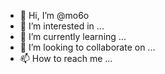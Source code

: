 - 👋 Hi, I’m @mo6o
- 👀 I’m interested in ...
- 🌱 I’m currently learning ...
- 💞️ I’m looking to collaborate on ...
- 📫 How to reach me ...

<!---
mo6o/mo6o is a ✨ special ✨ repository because its `README.md` (this file) appears on your GitHub profile.
You can click the Preview link to take a look at your changes.










IM Y
